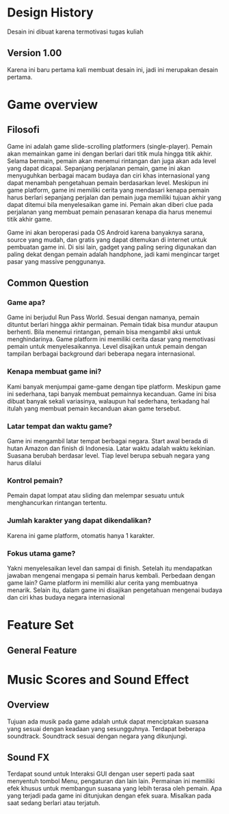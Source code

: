 # Design History

Desain ini dibuat karena termotivasi tugas kuliah

## Version 1.00 

Karena ini baru pertama kali membuat desain ini, jadi ini merupakan desain pertama.

# Game overview

## Filosofi

Game ini adalah game slide-scrolling platformers (single-player). Pemain akan memainkan game ini dengan berlari dari titik mula hingga titik akhir. Selama bermain, pemain akan menemui rintangan dan juga akan ada level yang dapat dicapai. Sepanjang perjalanan pemain, game ini akan menyuguhkan berbagai macam budaya dan ciri khas internasional yang dapat menambah pengetahuan pemain berdasarkan level. Meskipun ini game platform, game ini memiliki cerita yang mendasari kenapa pemain harus berlari sepanjang perjalan dan pemain juga memiliki tujuan akhir yang dapat ditemui bila menyelesaikan game ini. Pemain akan diberi clue pada perjalanan yang membuat pemain penasaran kenapa dia harus menemui titik akhir game. 

Game ini akan beroperasi pada OS Android karena banyaknya sarana, source yang mudah, dan gratis yang dapat ditemukan di internet untuk pembuatan game ini. Di sisi lain, gadget yang paling sering digunakan dan paling dekat dengan pemain adalah handphone, jadi kami mengincar target pasar yang massive penggunanya.  

## Common Question

### Game apa?
Game ini berjudul Run Pass World. Sesuai dengan namanya, pemain dituntut berlari hingga akhir permainan. Pemain tidak bisa mundur ataupun berhenti. Bila menemui rintangan, pemain bisa mengambil aksi untuk menghindarinya. Game platform ini memiliki cerita dasar yang memotivasi pemain untuk menyelesaikannya. Level disajikan untuk pemain dengan tampilan berbagai background dari beberapa negara internasional.

### Kenapa membuat game ini?
Kami banyak menjumpai game-game dengan tipe platform. Meskipun game ini sederhana, tapi banyak membuat pemainnya kecanduan. Game ini bisa dibuat banyak sekali variasinya, walaupun hal sederhana, terkadang hal itulah yang membuat pemain kecanduan akan game tersebut.

### Latar tempat dan waktu  game?
Game ini mengambil latar tempat berbagai negara. Start awal berada di hutan Amazon dan finish di Indonesia. Latar waktu adalah waktu kekinian. Suasana berubah berdasar level. Tiap level berupa sebuah negara yang harus dilalui

###  Kontrol pemain?
Pemain dapat lompat atau sliding dan melempar sesuatu untuk menghancurkan rintangan tertentu.

### Jumlah karakter yang dapat dikendalikan?
Karena ini game platform, otomatis hanya 1 karakter.

### Fokus utama game?
Yakni menyelesaikan level dan sampai di finish. Setelah itu mendapatkan jawaban mengenai mengapa si pemain harus kembali.
Perbedaan dengan game lain? 
Game platform ini memiliki alur cerita yang membuatnya menarik. Selain itu, dalam game ini disajikan pengetahuan mengenai budaya dan ciri khas budaya negara internasional

# Feature Set

## General Feature

# Music Scores and Sound Effect

## Overview
Tujuan ada musik pada game adalah untuk dapat menciptakan suasana yang sesuai dengan keadaan yang sesungguhnya. Terdapat beberapa soundtrack. Soundtrack sesuai dengan negara yang dikunjungi. 

## Sound FX
Terdapat sound untuk Interaksi GUI dengan user seperti pada saat menyentuh tombol Menu, pengaturan dan lain lain. Permainan ini memiliki efek khusus untuk membangun suasana yang lebih terasa oleh pemain. Apa yang terjadi pada game ini ditunjukan dengan efek suara. Misalkan pada saat sedang berlari atau terjatuh.  


